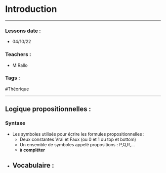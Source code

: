 # Introduction
---
### Lessons date :
- 04/10/22

### Teachers :
- M Rallo

### Tags :
#Théorique 

---

## Logique propositionnelles :
### Syntaxe
- Les symboles utilisés pour écrire les formules propositionnelles :
	- Deux constantes Vrai et Faux (ou 0 et 1 ou top et bottom)
	- Un ensemble de symboles appelé propositions : P,Q,R,...
	- **à compléter**
- Vocabulaire :
	- 
